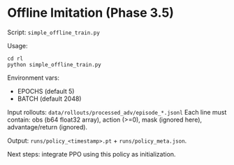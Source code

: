 # Offline Imitation (Phase 3.5)

Script: `simple_offline_train.py`

Usage:
```
cd rl
python simple_offline_train.py
```
Environment vars:
- EPOCHS (default 5)
- BATCH (default 2048)

Input rollouts: `data/rollouts/processed_adv/episode_*.jsonl`
Each line must contain: obs (b64 float32 array), action (>=0), mask (ignored here), advantage/return (ignored).

Output: `runs/policy_<timestamp>.pt` + `runs/policy_meta.json`.

Next steps: integrate PPO using this policy as initialization.
